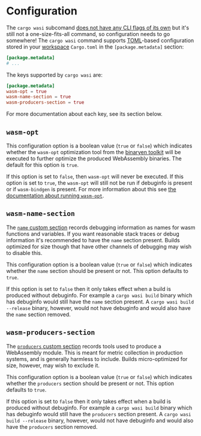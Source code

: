 # Configuration

The `cargo wasi` subcomand [does not have any CLI flags of its
own](cli-usage.md) but it's still not a one-size-fits-all command, so
configuration needs to go somewhere! The `cargo wasi` command supports
[TOML](https://github.com/toml-lang/toml)-based configuration stored in your
[workspace](https://doc.rust-lang.org/book/ch14-03-cargo-workspaces.html)
`Cargo.toml` in the `[package.metadata]` section:

```toml
[package.metadata]
# ...
```

The keys supported by `cargo wasi` are:

```toml
[package.metadata]
wasm-opt = true
wasm-name-section = true
wasm-producers-section = true
```

For more documentation about each key, see its section below.

## `wasm-opt`

This configuration option is a boolean value (`true` or `false`) which
indicates whether the `wasm-opt` optimization tool from the [binaryen
toolkit](https://github.com/webassembly/binaryen) will be executed to further
optimize the produced WebAssembly binaries. The default for this option is
`true`.

If this option is set to `false`, then `wasm-opt` will never be executed. If
this option is set to `true`, the `wasm-opt` will still not be run if debuginfo
is present or if `wasm-bindgen` is present. For more information about this see
[the documentation about running `wasm-opt`](wasm-opt.md).

## `wasm-name-section`

The [`name` custom
section](http://webassembly.github.io/spec/core/appendix/custom.html#name-section)
records debugging information as names for wasm functions and variables. If you
want reasonable stack traces or debug information it's recommended to have the
`name` section present. Builds optimized for size though that have other
channels of debugging may wish to disable this.

This configuration option is a boolean value (`true` or `false`) which
indicates whether the `name` section should be present or not. This option
defaults to `true`.

If this option is set to `false` then it only takes effect when a build is
produced without debuginfo. For example a `cargo wasi build` binary which has
debuginfo would still have the `name` section present. A `cargo wasi build
--release` binary, however, would not have debuginfo and would also have the
`name` section removed.

## `wasm-producers-section`

The [`producers` custom
section](https://github.com/WebAssembly/tool-conventions/blob/master/ProducersSection.md)
records tools used to produce a WebAssembly module. This is meant for metric
collection in production systems, and is generally harmless to include. Builds
micro-optimized for size, however, may wish to exclude it.

This configuration option is a boolean value (`true` or `false`) which
indicates whether the `producers` section should be present or not. This option
defaults to `true`.

If this option is set to `false` then it only takes effect when a build is
produced without debuginfo. For example a `cargo wasi build` binary which has
debuginfo would still have the `producers` section present. A `cargo wasi build
--release` binary, however, would not have debuginfo and would also have the
`producers` section removed.
